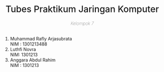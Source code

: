 <h1 align=center style="font-weight: 500;">Tubes Praktikum Jaringan Komputer</h1>
<h6 align=center style="font-weight: 100; color=#898989;">Kelompok 7</h6>
<ol>
  <li>
    Muhammad Rafly Arjasubrata
    <br>
    NIM : 1301213488
  </li>
  <li>
    Luthfi Novra
    <br>
    NIM: 1301213
  </li>
  <li>
    Anggara Abdul Rahim
    <br>
    NIM : 1301213
  </li>
</ol>

